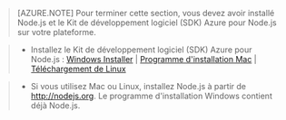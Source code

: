 ﻿> [AZURE.NOTE]
> Pour terminer cette section, vous devez avoir installé Node.js et le Kit de développement logiciel (SDK) Azure pour Node.js sur votre plateforme.

>* Installez le Kit de développement logiciel (SDK) Azure pour Node.js : <a href="http://go.microsoft.com/fwlink/?LinkId=254279">Windows Installer</a> | <a href="http://go.microsoft.com/fwlink/?LinkId=253471">Programme d'installation Mac</a> | <a href="http://go.microsoft.com/fwlink/?LinkId=253472">Téléchargement de Linux</a></li>

>* Si vous utilisez Mac ou Linux, installez Node.js à partir de <a href="http://nodejs.org">http://nodejs.org</a>. Le programme d'installation Windows contient déjà Node.js.



<!--HONumber=45--> 
